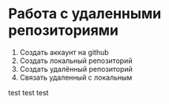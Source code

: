 # Работа с удаленными репозиториями
1. Создать аккаунт на github
2. Создать локальный репозиторий
3. Создать удалённый репозиторий
4. Связать удаленный с локальным

test test test
